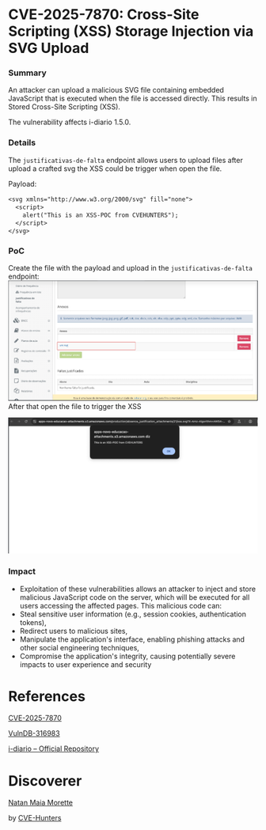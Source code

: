 # CVE-2025-7870: Cross-Site Scripting (XSS) Storage Injection via SVG Upload 

### Summary
An attacker can upload a malicious SVG file containing embedded JavaScript that is executed when the file is accessed directly. This results in Stored Cross-Site Scripting (XSS). 

The vulnerability affects i-diario 1.5.0.

### Details
The `justificativas-de-falta` endpoint allows users to upload files after upload a crafted svg the XSS could be trigger when open the file.

Payload:
```
<svg xmlns="http://www.w3.org/2000/svg" fill="none">
  <script>
    alert("This is an XSS-POC from CVEHUNTERS");
  </script>
</svg>
```

### PoC
Create the file with the payload and upload in the `justificativas-de-falta` endpoint:
![image](/images/xss015.png)
After that open the file to trigger the XSS

![image](/images/xss016.png)


### Impact

- Exploitation of these vulnerabilities allows an attacker to inject and store malicious JavaScript code on the server, which will be executed for all users accessing the affected pages. This malicious code can:
- Steal sensitive user information (e.g., session cookies, authentication tokens),
- Redirect users to malicious sites,
- Manipulate the application's interface, enabling phishing attacks and other social engineering techniques,
- Compromise the application's integrity, causing potentially severe impacts to user experience and security


# References

[CVE-2025-7870](https://cve.mitre.org/cgi-bin/cvename.cgi?name=CVE-2025-7870)

[VulnDB-316983](https://vuldb.com/?id.316983)

[i-diario – Official Repository](https://github.com/portabilis/i-diario)

# Discoverer

[Natan Maia Morette](https://nmmorette.github.io) 

by [CVE-Hunters](https://github.com/Sec-Dojo-Cyber-House/cve-hunters)


